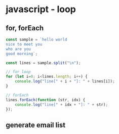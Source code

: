 # javascript - loop

## for, forEach
```javascript
const sample = `hello world
nice to meet you
who are you
good morning`;

const lines = sample.split("\n");

// for loop
for (let i=0; i<lines.length; i++) {
    console.log("line[" + i + "]: " + lines[i]);
}

// forEach
lines.forEach(function (str, idx) {
    console.log("line[" + idx + "]: " + str);
});
```

## generate email list
